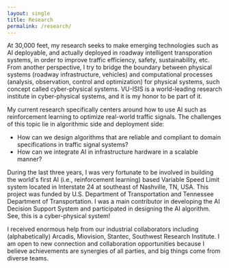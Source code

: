 ```yaml
---
layout: single
title: Research
permalink: /research/
---
```


At 30,000 feet, my research seeks to make emerging technologies such as AI deployable, and actually deployed in roadway intelligent transporation systems, in order to improve traffic efficiency, safety, sustainability, etc. From another perspective, I try to bridge the boundary between physical systems (roadway infrastructure, vehicles) and computational processes (analysis, observation, control and optimization) for physical systems, such concept called cyber-physical systems. VU-ISIS is a world-leading research institute in cyber-physical systems, and it is my honor to be part of it.

My current research specifically centers around how to use AI such as reinforcement learning to optimize real-world traffic signals. The challenges of this topic lie in algorithmic side and deployment side: 
- How can we design algorithms that are reliable and compliant to domain specifications in traffic signal systems?
- How can we integrate AI in infrastructure hardware in a scalable manner?

During the last three years, I was very fortunate to be involved in building the world's first AI (i.e., reinforcement learning) based Variable Speed Limit system located in Interstate 24 at southeast of Nashville, TN, USA. This project was funded by U.S. Department of Transportation and Tennessee Department of Transportation. I was a main contributor in developing the AI Decision Support System and participated in designing the AI algorithm. See, this is a cyber-physical system!

I received enormous help from our industrial collaborators including (alphabetically) Arcadis, Miovision, Stantec, Southwest Research Institute. I am open to new connection and collaboration opportunities because I believe achievements are synergies of all parties, and big things come from diverse teams.